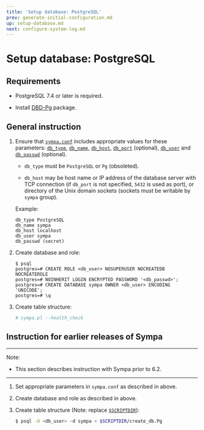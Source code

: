 ```yaml
---
title: 'Setup database: PostgreSQL'
prev: generate-initial-configuration.md
up: setup-database.md
next: configure-system-log.md
---
```


Setup database: PostgreSQL
==========================

Requirements
------------

  * PostgreSQL 7.4 or later is required.

  * Install [DBD-Pg](https://metacpan.org/release/DBD-Pg) package.

General instruction
-------------------

  1. Ensure that [``sympa.conf``](../layout.md#config) includes appropriate
     values for these parameters:
     [``db_type``](../man/sympa.conf.5.md#db_type),
     [``db_name``](../man/sympa.conf.5.md#db_name),
     [``db_host``](../man/sympa.conf.5.md#db_host),
     [``db_port``](../man/sympa.conf.5.md#db_port) (optional),
     [``db_user``](../man/sympa.conf.5.md#db_user) and
     [``db_passwd``](../man/sympa.conf.5.md#db_passwd) (optional).

       * ``db_type`` must be ``PostgreSQL`` or ``Pg`` (obsoleted).

       * ``db_host`` may be host name or IP address of the database server
         with TCP connection (if ``db_port`` is not specified, ``5432`` is
         used as port), or directory of the Unix domain sockets (sockets must
         be writable by ``sympa`` group).

       Example:
       ``` code
       db_type PostgreSQL
       db_name sympa
       db_host localhost
       db_user sympa
       db_passwd (secret)
       ```

  2. Create database and role:
     ```
     $ psql
     postgres=# CREATE ROLE <db_user> NOSUPERUSER NOCREATEDB NOCREATEROLE
     postgres=# NOINHERIT LOGIN ENCRYPTED PASSWORD '<db_passwd>';
     postgres=# CREATE DATABASE sympa OWNER <db_user> ENCODING 'UNICODE';
     postgres=# \q
     ```

  3. Create table structure:
     ``` bash
     # sympa.pl --health_check
     ```

Instruction for earlier releases of Sympa
-----------------------------------------

----
Note:

  * This section describes instruction with Sympa prior to 6.2.

----

  1. Set appropriate parameters in `sympa.conf` as described in above.

  2. Create database and role as described in above.

  3. Create table structure (Note: replace
     [``$SCRIPTDIR``](../layout.md#scriptdir)):

     ``` bash
     $ psql -U <db_user> -d sympa < $SCRIPTDIR/create_db.Pg
     ```

